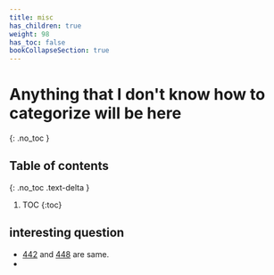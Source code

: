 ```yaml
---
title: misc
has_children: true
weight: 98
has_toc: false
bookCollapseSection: true
---
```


# Anything that I don't know how to categorize will be here
{: .no_toc }

## Table of contents
{: .no_toc .text-delta }

1. TOC
{:toc}

## interesting question
- [442](/docs/442) and [448](/docs/448) are same.
- 


